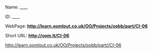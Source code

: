 

 
Name: ____

ID: ____

WebPage: __http://learn.oomlout.co.uk/OO/Projects/oobb/part/CI-06__

Short URL: __http://oom.lt/CI-06__






 http://learn.oomlout.co.uk/OO/Projects/oobb/part//CI-06

